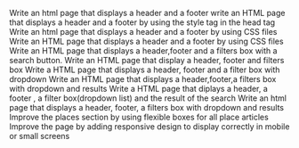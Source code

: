 Write an html page that displays a header and a footer
write an HTML page that displays a header and a footer by using the style tag in the head tag
Write an html page that displays a header and a footer by using CSS files
Write an HTML page that displays a header and a footer by using CSS files
Write an HTML page that displays a header,footer and a filters box with a search button.
Write an HTML page that display a header, footer and filters box
Write a HTML page that displays a header, footer and a filter box with dropdown
Write an HTML page that displays a header,footer,a filters box with dropdown and results
Write a HTML page that diplays a header, a footer , a filter box(dropdown list) and the result of the search
Write an html page that displays a header, footer, a filters box with dropdown and results
Improve the places section by using flexible boxes for all place articles
Improve the page by adding responsive design to display correctly in mobile or small screens
